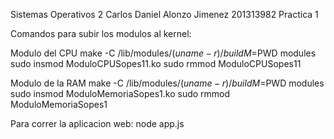 Sistemas Operativos 2
Carlos Daniel Alonzo Jimenez
201313982
Practica 1

Comandos para subir los modulos al kernel:

Modulo del CPU
make -C /lib/modules/$(uname -r)/build M=$PWD modules
sudo insmod ModuloCPUSopes11.ko
sudo rmmod ModuloCPUSopes11

Modulo de la RAM
make -C /lib/modules/$(uname -r)/build M=$PWD modules
sudo insmod ModuloMemoriaSopes1.ko
sudo rmmod ModuloMemoriaSopes1

Para correr la aplicacion web:
node app.js
